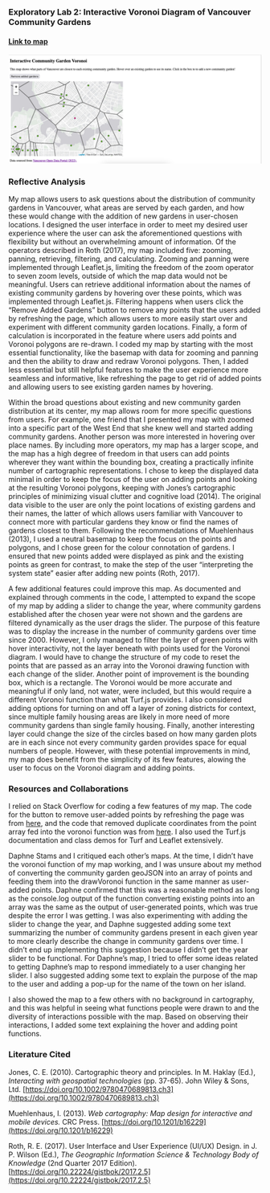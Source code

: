 
### Exploratory Lab 2: Interactive Voronoi Diagram of Vancouver Community Gardens ###

#### [Link to map](https://savikr.github.io/savikr-web/lab2/map.html) ####

![Screenshot of Vancouver community gardens with an added garden in Yaletown](https://github.com/savikr/savikr-web/blob/63c148a92c3e63f815fbab9d007578615da11e75/lab2/community_garden_voronoi_screenshot.png "Screenshot of Vancouver community gardens with an added garden in Yaletown")


### Reflective Analysis ###
My map allows users to ask questions about the distribution of community gardens in Vancouver, what areas are served by each garden, and how these would change with the addition of new gardens in user-chosen locations.  I designed the user interface in order to meet my desired user experience where the user can ask the aforementioned questions with flexibility but without an overwhelming amount of information. Of the operators described in Roth (2017), my map included five: zooming, panning, retrieving, filtering, and calculating. Zooming and panning were implemented through Leaflet.js, limiting the freedom of the zoom operator to seven zoom levels, outside of which the map data would not be meaningful. Users can retrieve additional information about the names of existing community gardens by hovering over these points, which was implemented through Leaflet.js. Filtering happens when users click the “Remove Added Gardens” button to remove any points that the users added by refreshing the page, which allows users to more easily start over and experiment with different community garden locations. Finally, a form of calculation is incorporated in the feature where users add points and Voronoi polygons are re-drawn. I coded my map by starting with the most essential functionality, like the basemap with data for zooming and panning and then the ability to draw and redraw Voronoi polygons. Then, I added less essential but still helpful features to make the user experience more seamless and informative, like refreshing the page to get rid of added points and allowing users to see existing garden names by hovering. 

Within the broad questions about existing and new community garden distribution at its center, my map allows room for more specific questions from users. For example, one friend that I presented my map with zoomed into a specific part of the West End that she knew well and started adding community gardens. Another person was more interested in hovering over place names. By including more operators, my map has a larger scope, and the map has a high degree of freedom in that users can add points wherever they want within the bounding box, creating a practically infinite number of cartographic representations. I chose to keep the displayed data minimal in order to keep the focus of the user on adding points and looking at the resulting Voronoi polygons, keeping with Jones’s cartographic principles of minimizing visual clutter and cognitive load (2014). The original data visible to the user are only the point locations of existing gardens and their names, the latter of which allows users familiar with Vancouver to connect more with particular gardens they know or find the names of gardens closest to them. Following the recommendations of Muehlenhaus (2013), I used a neutral basemap to keep the focus on the points and polygons, and I chose green for the colour connotation of gardens. I ensured that new points added were displayed as pink and the existing points as green for contrast, to make the step of the user “interpreting the system state” easier after adding new points (Roth, 2017). 

A few additional features could improve this map. As documented and explained through comments in the code, I attempted to expand the scope of my map by adding a slider to change the year, where community gardens established after the chosen year were not shown and the gardens are filtered dynamically as the user drags the slider. The purpose of this feature was to display the increase in the number of community gardens over time since 2000. However, I only managed to filter the layer of green points with hover interactivity, not the layer beneath with points used for the Voronoi diagram. I would have to change the structure of my code to reset the points that are passed as an array into the Voronoi drawing function with each change of the slider.  Another point of improvement is the bounding box, which is a rectangle. The Voronoi would be more accurate and meaningful if only land, not water, were included, but this would require a different Voronoi function than what Turf.js provides. I also considered adding options for turning on and off a layer of zoning districts for context, since multiple family housing areas are likely in more need of more community gardens than single family housing. Finally, another interesting layer could change the size of the circles based on how many garden plots are in each since not every community garden provides space for equal numbers of people. However, with these potential improvements in mind, my map does benefit from the simplicity of its few features, alowing the user to focus on the Voronoi diagram and adding points.

### Resources and Collaborations ### 
I relied on Stack Overflow for coding a few features of my map. The code for the button to remove user-added points by refreshing the page was from [here](https://stackoverflow.com/questions/29884654/button-that-refreshes-the-page-on-click), and the code that removed duplicate coordinates from the point array fed into the voronoi function was from [here](https://stackoverflow.com/questions/30388155/remove-duplicate-values-from-geojson-collection). I also used the Turf.js documentation and class demos for Turf and Leaflet extensively. 

Daphne Stams and I critiqued each other’s maps. At the time, I didn’t have the voronoi function of my map working, and I was unsure about my method of converting the community garden geoJSON into an array of points and feeding them into the drawVoronoi function in the same manner as user-added points. Daphne confirmed that this was a reasonable method as long as the console.log output of the function converting existing points into an array was the same as the output of user-generated points, which was true despite the error I was getting. I was also experimenting with adding the slider to change the year, and Daphne suggested adding some text summarizing the number of community gardens present in each given year to more clearly describe the change in community gardens over time. I didn’t end up implementing this suggestion because I didn’t get the year slider to be functional. For Daphne’s map, I tried to offer some ideas related to getting Daphne’s map to respond immediately to a user changing her slider. I also suggested adding some text to explain the purpose of the map to the user and adding a pop-up for the name of the town on her island. 

I also showed the map to a few others with no background in cartography, and this was helpful in seeing what functions people were drawn to and the diversity of interactions possible with the map. Based on observing their interactions, I added some text explaining the hover and adding point functions. 
### Literature Cited ### 
Jones, C. E. (2010). Cartographic theory and principles. In M. Haklay (Ed.), *Interacting with geospatial technologies* (pp. 37-65). John Wiley & Sons, Ltd. [https://doi.org/10.1002/9780470689813.ch3](https://doi.org/10.1002/9780470689813.ch3)

Muehlenhaus, I. (2013). *Web cartography: Map design for interactive and mobile devices.* CRC Press. [https://doi.org/10.1201/b16229](https://doi.org/10.1201/b16229)

Roth, R. E. (2017). User Interface and User Experience (UI/UX) Design. in J. P. Wilson (Ed.), *The Geographic Information Science & Technology Body of Knowledge* (2nd Quarter 2017 Edition). [https://doi.org/10.22224/gistbok/2017.2.5](https://doi.org/10.22224/gistbok/2017.2.5)
